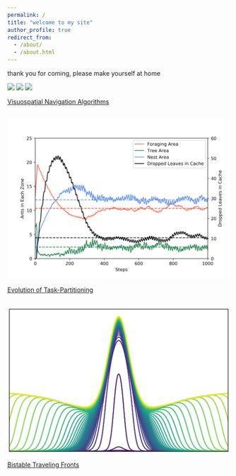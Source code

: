 ```yaml
---
permalink: /
title: "welcome to my site"
author_profile: true
redirect_from: 
  - /about/
  - /about.html
---
```


thank you for coming, please make yourself at home

<p float="left">
  <img src="../images/sim_IS.gif" width="250" />
  <img src="../images/sim_BD.gif" width="250" />
  <img src="../images/sim_DP.gif" width="250" />
</p>

[Visuospatial Navigation Algorithms](https://pgovoni21.github.io/projects/2025-02-13-visuospatial-navigation-algorithms)

<br/>

<img src="../images/ant_graph.png" width="750"/>

[Evolution of Task-Partitioning](https://pgovoni21.github.io/projects/2022-12-20-ants-task-partitioning-ABM)

<br/>

<img src="../images/ABK_fig.png" width="750"/>

[Bistable Traveling Fronts](https://pgovoni21.github.io/projects/2021-07-01-ABKinase-bistability-traveling-front-dynamics)